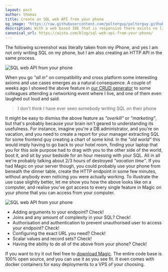 ```yaml
---
layout: post
author: thomas
title: Create an SQL web API from your phone
og_image: "https://raw.githubusercontent.com/polterguy/polterguy.github.io/master/images/blogs/phone-sql-api.jpeg"
description: With a web based IDE that is responsive there exists no limits to what you can do, really
canonical_url: https://aista.com/blog/sql-web-api-from-your-phone/
---
```


The following screenshot was literally taken from my iPhone, and yes I am not only writing SQL on my phone, but I am also creating an HTTP API in the same process.

![SQL web API from your phone](https://raw.githubusercontent.com/polterguy/polterguy.github.io/master/images/blogs/phone-sql-api.jpeg)

When you go _"all in"_ on compatibility and cross platform some interesting axioms and use cases emerges as a natural consequence. A couple of weeks ago I showed the above feature in [our CRUD generator](https://aista.com) to some colleagues attending a networking event where I live, and one of them even laughed out loud and said.

> I don't think I have ever seen somebody writing SQL on their phone

It might be easy to dismiss the above feature as _"overkill"_ or _"marketing"_, but that's probably because your brain isn't geared to understanding its usefulness. For instance, imagine you're a DB administrator, and you're on vacation, and you need to create a report for your manager extracting SQL for some frontend guy creating a chart of some kind. In the _"old world"_ this would imply having to go back to your hotel room, finding your laptop that you for this sole purpose had to drag with you to the other side of the world, boot it, and sit by your bedside for an hour messing with your SQL. All in all we're probably talking about 2/3 hours of destroyed _"vacation time"_. If you had Magic on your server though, you could probably use your phone from beneath the dinner table, create the HTTP endpoint in some few minutes, without anybody even noticing you were actually working. To illustrate the use case slightly better, let me show you how the above looks like on a computer, and realise you've got access to every single feature in Magic on your phone that you can access from your computer.

![SQL web API from your phone](https://raw.githubusercontent.com/polterguy/polterguy.github.io/master/images/blogs/count-actors-blog.jpg)

* Adding arguments to your endpoint? Check!
* Joins and any amount of complexity in your SQL? Check!
* Authorisation and authentication to prevent unauthorised user to access your endpoint? Check!
* Configuring the exact URL you need? Check!
* Scalar values and record sets? Check!
* Having the ability to do all of the above from your phone? Check!

If you want to try it out feel free to [download Magic](https://aista.com). The entire code base is 100% open source, and you can use it as you see fit. It even comes with docker containers for easy deployments to a VPS of your choosing.
